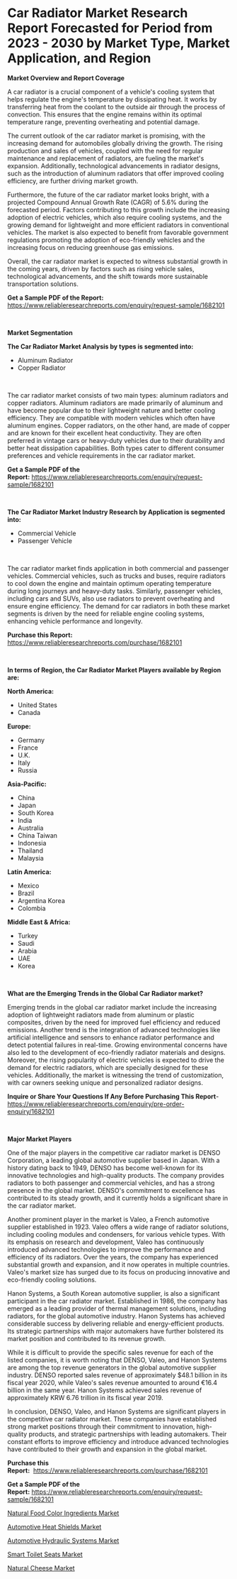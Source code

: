 <p><h1>Car Radiator Market Research Report Forecasted for Period from 2023 -  2030 by Market Type, Market Application, and Region</h1></p><p><strong>Market Overview and Report Coverage</strong></p>
<p><p>A car radiator is a crucial component of a vehicle's cooling system that helps regulate the engine's temperature by dissipating heat. It works by transferring heat from the coolant to the outside air through the process of convection. This ensures that the engine remains within its optimal temperature range, preventing overheating and potential damage.</p><p>The current outlook of the car radiator market is promising, with the increasing demand for automobiles globally driving the growth. The rising production and sales of vehicles, coupled with the need for regular maintenance and replacement of radiators, are fueling the market's expansion. Additionally, technological advancements in radiator designs, such as the introduction of aluminum radiators that offer improved cooling efficiency, are further driving market growth.</p><p>Furthermore, the future of the car radiator market looks bright, with a projected Compound Annual Growth Rate (CAGR) of 5.6% during the forecasted period. Factors contributing to this growth include the increasing adoption of electric vehicles, which also require cooling systems, and the growing demand for lightweight and more efficient radiators in conventional vehicles. The market is also expected to benefit from favorable government regulations promoting the adoption of eco-friendly vehicles and the increasing focus on reducing greenhouse gas emissions.</p><p>Overall, the car radiator market is expected to witness substantial growth in the coming years, driven by factors such as rising vehicle sales, technological advancements, and the shift towards more sustainable transportation solutions.</p></p>
<p><strong>Get a Sample PDF of the Report:</strong> <a href="https://www.reliableresearchreports.com/enquiry/request-sample/1682101">https://www.reliableresearchreports.com/enquiry/request-sample/1682101</a></p>
<p>&nbsp;</p>
<p><strong>Market Segmentation</strong></p>
<p><strong>The Car Radiator Market Analysis by types is segmented into:</strong></p>
<p><ul><li>Aluminum Radiator</li><li>Copper Radiator</li></ul></p>
<p>&nbsp;</p>
<p><p>The car radiator market consists of two main types: aluminum radiators and copper radiators. Aluminum radiators are made primarily of aluminum and have become popular due to their lightweight nature and better cooling efficiency. They are compatible with modern vehicles which often have aluminum engines. Copper radiators, on the other hand, are made of copper and are known for their excellent heat conductivity. They are often preferred in vintage cars or heavy-duty vehicles due to their durability and better heat dissipation capabilities. Both types cater to different consumer preferences and vehicle requirements in the car radiator market.</p></p>
<p><strong>Get a Sample PDF of the Report:</strong>&nbsp;<a href="https://www.reliableresearchreports.com/enquiry/request-sample/1682101">https://www.reliableresearchreports.com/enquiry/request-sample/1682101</a></p>
<p>&nbsp;</p>
<p><strong>The Car Radiator Market Industry Research by Application is segmented into:</strong></p>
<p><ul><li>Commercial Vehicle</li><li>Passenger Vehicle</li></ul></p>
<p>&nbsp;</p>
<p><p>The car radiator market finds application in both commercial and passenger vehicles. Commercial vehicles, such as trucks and buses, require radiators to cool down the engine and maintain optimum operating temperature during long journeys and heavy-duty tasks. Similarly, passenger vehicles, including cars and SUVs, also use radiators to prevent overheating and ensure engine efficiency. The demand for car radiators in both these market segments is driven by the need for reliable engine cooling systems, enhancing vehicle performance and longevity.</p></p>
<p><strong>Purchase this Report:</strong>&nbsp; <a href="https://www.reliableresearchreports.com/purchase/1682101">https://www.reliableresearchreports.com/purchase/1682101</a></p>
<p>&nbsp;</p>
<p><strong>In terms of Region, the Car Radiator Market Players available by Region are:</strong></p>
<p>
    <p> <strong> North America: </strong>
        <ul>
            <li>United States</li>
            <li>Canada</li>
        </ul>
        </p> 
    <p> <strong> Europe: </strong>
        <ul>
            <li>Germany</li>
            <li>France</li>
            <li>U.K.</li>
            <li>Italy</li>
            <li>Russia</li>
        </ul>
        </p> 
    <p> <strong> Asia-Pacific: </strong>
        <ul>
            <li>China</li>
            <li>Japan</li>
            <li>South Korea</li>
            <li>India</li>
            <li>Australia</li>
            <li>China Taiwan</li>
            <li>Indonesia</li>
            <li>Thailand</li>
            <li>Malaysia</li>
        </ul>
        </p> 
    <p> <strong> Latin America: </strong>
        <ul>
            <li>Mexico</li>
            <li>Brazil</li>
            <li>Argentina Korea</li>
            <li>Colombia</li>
        </ul>
        </p> 
    <p> <strong> Middle East & Africa: </strong>
        <ul>
            <li>Turkey</li>
            <li>Saudi</li>
            <li>Arabia</li>
            <li>UAE</li>
            <li>Korea</li>
        </ul>
    </p>
    </p>
<p>&nbsp;</p>
<p><strong>What are the Emerging Trends in the Global Car Radiator market?</strong></p>
<p><p>Emerging trends in the global car radiator market include the increasing adoption of lightweight radiators made from aluminum or plastic composites, driven by the need for improved fuel efficiency and reduced emissions. Another trend is the integration of advanced technologies like artificial intelligence and sensors to enhance radiator performance and detect potential failures in real-time. Growing environmental concerns have also led to the development of eco-friendly radiator materials and designs. Moreover, the rising popularity of electric vehicles is expected to drive the demand for electric radiators, which are specially designed for these vehicles. Additionally, the market is witnessing the trend of customization, with car owners seeking unique and personalized radiator designs.</p></p>
<p><strong>Inquire or Share Your Questions If Any Before Purchasing This Report</strong>- <a href="https://www.reliableresearchreports.com/enquiry/pre-order-enquiry/1682101">https://www.reliableresearchreports.com/enquiry/pre-order-enquiry/1682101</a></p>
<p>&nbsp;</p>
<p><strong>Major Market Players</strong></p>
<p><p>One of the major players in the competitive car radiator market is DENSO Corporation, a leading global automotive supplier based in Japan. With a history dating back to 1949, DENSO has become well-known for its innovative technologies and high-quality products. The company provides radiators to both passenger and commercial vehicles, and has a strong presence in the global market. DENSO's commitment to excellence has contributed to its steady growth, and it currently holds a significant share in the car radiator market.</p><p>Another prominent player in the market is Valeo, a French automotive supplier established in 1923. Valeo offers a wide range of radiator solutions, including cooling modules and condensers, for various vehicle types. With its emphasis on research and development, Valeo has continuously introduced advanced technologies to improve the performance and efficiency of its radiators. Over the years, the company has experienced substantial growth and expansion, and it now operates in multiple countries. Valeo's market size has surged due to its focus on producing innovative and eco-friendly cooling solutions.</p><p>Hanon Systems, a South Korean automotive supplier, is also a significant participant in the car radiator market. Established in 1986, the company has emerged as a leading provider of thermal management solutions, including radiators, for the global automotive industry. Hanon Systems has achieved considerable success by delivering reliable and energy-efficient products. Its strategic partnerships with major automakers have further bolstered its market position and contributed to its revenue growth.</p><p>While it is difficult to provide the specific sales revenue for each of the listed companies, it is worth noting that DENSO, Valeo, and Hanon Systems are among the top revenue generators in the global automotive supplier industry. DENSO reported sales revenue of approximately $48.1 billion in its fiscal year 2020, while Valeo's sales revenue amounted to around €16.4 billion in the same year. Hanon Systems achieved sales revenue of approximately KRW 6.76 trillion in its fiscal year 2019.</p><p>In conclusion, DENSO, Valeo, and Hanon Systems are significant players in the competitive car radiator market. These companies have established strong market positions through their commitment to innovation, high-quality products, and strategic partnerships with leading automakers. Their constant efforts to improve efficiency and introduce advanced technologies have contributed to their growth and expansion in the global market.</p></p>
<p><strong>Purchase this Report:</strong>&nbsp;&nbsp;<a href="https://www.reliableresearchreports.com/purchase/1682101">https://www.reliableresearchreports.com/purchase/1682101</a></p>
<p></p>
<p><strong>Get a Sample PDF of the Report:</strong>&nbsp;<a href="https://www.reliableresearchreports.com/enquiry/request-sample/1682101">https://www.reliableresearchreports.com/enquiry/request-sample/1682101</a></p>
<p><p><a href="https://www.linkedin.com/pulse/natural-food-color-ingredients-market-research-report-unlocks-tj9fe/">Natural Food Color Ingredients Market</a></p><p><a href="https://github.com/GroverBarry/Market-Research-Report-List-2/blob/main/automotive-heat-shields-market.md">Automotive Heat Shields Market</a></p><p><a href="https://github.com/RickHolmes3/Market-Research-Report-List-1/blob/main/automotive-hydraulic-systems-market.md">Automotive Hydraulic Systems Market</a></p><p><a href="https://medium.com/@mayankdeswal9588dm/smart-toilet-seats-market-furnishes-information-on-market-share-market-trends-and-market-growth-51467b81b7b8">Smart Toilet Seats Market</a></p><p><a href="https://www.linkedin.com/pulse/natural-cheese-market-challenges-opportunities-growth-drivers-8rdbe/">Natural Cheese Market</a></p></p>
